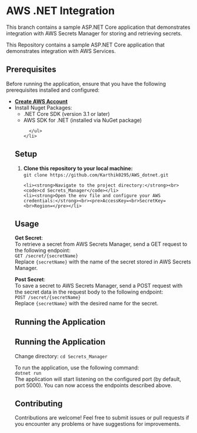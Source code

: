 <!DOCTYPE html>
<html lang="en">
<head>
  <meta charset="UTF-8">
  <meta name="viewport" content="width=device-width, initial-scale=1.0">
</head>
<body>
  <h1>AWS .NET Integration</h1>


  <p>This branch contains a sample ASP.NET Core application that demonstrates integration with AWS Secrets Manager for storing and retrieving secrets.</p>

  <p>This Repository contains a sample ASP.NET Core application that demonstrates integration with AWS Services.</p>


  <h2>Prerequisites</h2>
  <p>Before running the application, ensure that you have the following prerequisites installed and configured:</p>
  <ul>
    <li><a href="https://repost.aws/knowledge-center/create-and-activate-aws-account"><strong>Create AWS Account</strong></a></li>
    <li>Install Nuget Packages:
      <ul>
        <li>.NET Core SDK (version 3.1 or later)</li>
        <li>AWS SDK for .NET (installed via NuGet package)</li>

      </ul>
    </li>
  </ul>

  <h2>Setup</h2>
  <ol>
    <li><strong>Clone this repository to your local machine:</strong><br><code>git clone https://github.com/Karthik0295/AWS_dotnet.git</code></li>

    <li><strong>Navigate to the project directory:</strong><br><code>cd Secrets_Manager</code></li>
    <li><strong>Open the env file and configure your AWS credentials:</strong><br><pre>AccessKey=<br>SecretKey=<br>Region=</pre></li>

  </ol>

  <h2>Usage</h2>
  <p><strong>Get Secret</strong>:<br>To retrieve a secret from AWS Secrets Manager, send a GET request to the following endpoint:<br><code>GET /secret/{secretName}</code><br>Replace <code>{secretName}</code> with the name of the secret stored in AWS Secrets Manager.</p>

  <p><strong>Post Secret</strong>:<br>To save a secret to AWS Secrets Manager, send a POST request with the secret data in the request body to the following endpoint:<br><code>POST /secret/{secretName}</code><br>Replace <code>{secretName}</code> with the desired name for the secret.</p>

  <h2>Running the Application</h2>

  </ol>


  <h2>Running the Application</h2>
  <p>Change directory: <code>cd Secrets_Manager</code></p>

  <p>To run the application, use the following command:<br><code>dotnet run</code><br>The application will start listening on the configured port (by default, port 5000). You can now access the endpoints described above.</p>

  <h2>Contributing</h2>
  <p>Contributions are welcome! Feel free to submit issues or pull requests if you encounter any problems or have suggestions for improvements.</p>


</body>
</html>
